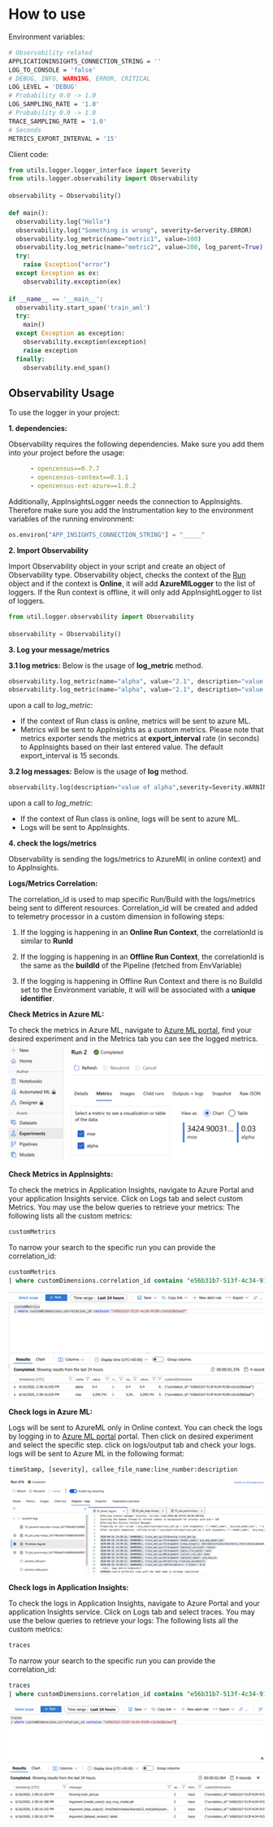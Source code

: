 # How to use

Environment variables:

```bash
# Observability related
APPLICATIONINSIGHTS_CONNECTION_STRING = ''
LOG_TO_CONSOLE = 'false'
# DEBUG, INFO, WARNING, ERROR, CRITICAL
LOG_LEVEL = 'DEBUG' 
# Probability 0.0 -> 1.0
LOG_SAMPLING_RATE = '1.0'
# Probability 0.0 -> 1.0
TRACE_SAMPLING_RATE = '1.0'
# Seconds
METRICS_EXPORT_INTERVAL = '15'
```

Client code:
```python
from utils.logger.logger_interface import Severity
from utils.logger.observability import Observability

observability = Observability()

def main():
  observability.log("Hello")
  observability.log("Something is wrong", severity=Serverity.ERROR)
  observability.log_metric(name="metric1", value=100)
  observability.log_metric(name="metric2", value=200, log_parent=True)
  try:
    raise Exception("error")
  except Exception as ex:
    observability.exception(ex)

if __name__ == '__main__':
  observability.start_span('train_aml')
  try:
    main()
  except Exception as exception:
    observability.exception(exception)
    raise exception
  finally:
    observability.end_span()
```

## Observability Usage

To use the logger in your project: 

**1. dependencies:**

Observability requires the following dependencies. Make sure you add them into your project before the usage:
```yaml
      - opencensus==0.7.7
      - opencensus-context==0.1.1
      - opencensus-ext-azure==1.0.2
```  
Additionally, AppInsightsLogger needs the connection to AppInsights. Therefore make sure you add the Instrumentation key to the environment variables of the running environment:
```python
os.environ["APP_INSIGHTS_CONNECTION_STRING"] = "_____"
```
 

**2. Import Observability** 

Import Observability object in your script and create an object of Observability type.
Observability object, checks the context of the 
[Run](https://docs.microsoft.com/en-us/python/api/azureml-core/azureml.core.run(class)?view=azure-ml-py) object and if
 the context is **Online**, it will add **AzureMlLogger** to the list of loggers.
If  the Run context is offline, it will only add AppInsightLogger to list of loggers. 
```python
from util.logger.observability import Observability

observability = Observability()
```

**3. Log your message/metrics**


**3.1 log metrics:**
Below is the usage of **log_metric** method.
```python
observability.log_metric(name="alpha", value="2.1", description="value of alpha")
observability.log_metric(name="alpha", value="2.1", description="value of alpha", log_parent=True)
```
upon a call to _log_metric_:
- If the context of Run class is online, metrics will be sent to azure ML.
- Metrics will be sent to AppInsights as a custom metrics. 
Please note that metrics exporter sends the metrics at **export_interval** rate (in seconds) to 
AppInsights based on their last entered value. The default export_interval is 15 seconds.


**3.2 log messages:**
Below is the usage of **log** method.


```python
observability.log(description="value of alpha",severity=Severity.WARNING)
```
upon a call to _log_metric_:
- If the context of Run class is online, logs will be sent to azure ML.
- Logs will be sent to AppInsights. 



**4. check the logs/metrics**

Observability is sending the logs/metrics to AzureMl( in online context) and to AppInsights.

**Logs/Metrics Correlation:** 

The correlation_id is used to map specific Run/Build with the logs/metrics being sent  to different resources. 
Correlation_id will be created and added to telemetry processor in a custom dimension in following steps:

1. If the logging is happening in an **Online Run Context**,
the correlationId is similar to **RunId**

1. If the logging is happening in an **Offline Run Context**,
the correlationId is the same as the **buildId** of the Pipeline
(fetched from EnvVariable)

1. If the logging is happening in Offline Run Context and there
is no BuildId set to the Environment variable, it will will
be associated with a **unique identifier**.

**Check Metrics in Azure ML:**

To check the metrics in Azure ML, navigate to [Azure ML portal](https://ml.azure.com/), find your desired experiment
 and in the Metrics tab  you can see the logged metrics. 
 ![Metrcis](media/metrics.png)
 
**Check Metrics in  AppInsights:**

To check the metrics in Application Insights, navigate to Azure Portal and your application Insights service. 
Click on Logs tab and select custom Metrics. You may use the below queries to retrieve your metrics:
The following lists all the custom metrics:
```sql
customMetrics
```
To narrow your search to the  specific run you can provide the correlation_id:

```sql
customMetrics 
| where customDimensions.correlation_id contains "e56b31b7-513f-4c34-9158-c2e1b28a5aaf" 
```
![metrics-appInsights](media/metrics-appinsights.png)

**Check logs in  Azure ML:**

Logs will be sent to AzureML only in Online context. 
You can check the logs by logging in to [Azure ML portal](https://ml.azure.com/) portal. 
Then click on desired experiment and select the specific step.
click on logs/output tab and check your logs.
logs will be sent to Azure ML in the following format: 
```text
timeStamp, [severity], callee_file_name:line_number:description
```
![logs-aml](media/logs-aml.png)

**Check logs in  Application Insights:**

To check the logs in Application Insights, navigate to Azure Portal and your application Insights service. 
Click on Logs tab and select traces. You may use the below queries to retrieve your logs:
The following lists all the custom metrics:
```sql
traces
```
To narrow your search to the specific run you can provide the correlation_id:

```sql
traces
| where customDimensions.correlation_id contains "e56b31b7-513f-4c34-9158-c2e1b28a5aaf"
```
![logs-appInsights](media/logs-appinsights.png)
